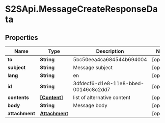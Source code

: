 # S2SApi.MessageCreateResponseData

## Properties
Name | Type | Description | Notes
------------ | ------------- | ------------- | -------------
**to** | **String** | 5bc50eea4ca684544b694004 | [optional] 
**subject** | **String** | Message subject | [optional] 
**lang** | **String** | en | [optional] 
**id** | **String** | 3dfdecf6-d1e8-11e8-bbed-00146c8c2dd7 | [optional] 
**contents** | [**[Content]**](Content.md) | list of alternative content | [optional] 
**body** | **String** | Message body | [optional] 
**attachment** | [**Attachment**](Attachment.md) |  | [optional] 


